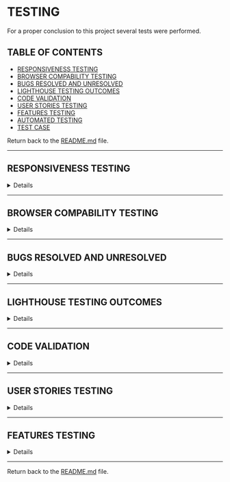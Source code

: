 # TESTING

For a proper conclusion to this project several tests were performed.

## TABLE OF CONTENTS

* [RESPONSIVENESS TESTING](#responsiveness-testing)
* [BROWSER COMPABILITY TESTING](#browser-compability-testing)
* [BUGS RESOLVED AND UNRESOLVED](#bugs-resolved-and-unresolved)
* [LIGHTHOUSE TESTING OUTCOMES](#lighthouse-testing-outcomes)
* [CODE VALIDATION](#code-validation)
* [USER STORIES TESTING](#user-stories-testing)
* [FEATURES TESTING](#features-testing)
* [AUTOMATED TESTING](#automated-testing)
* [TEST CASE](#test-case)

Return back to the [README.md](README.md) file.

- - -

## RESPONSIVENESS TESTING

<details>

The deployed application was tested on multiple devices to check for responsiveness issues. 

It works as expected according to the wireframes and no issue was found.

<img src="readme/documentation/responsiveness/amiresponsive.png">

|Device| Screenshot | 
|:---|:---: |
| 1200px |  <img src="readme/documentation/responsiveness/sizes/1200.png">  |
| 992px  |  <img src="readme/documentation/responsiveness/sizes/992.png">  |
| 768px  |  <img src="readme/documentation/responsiveness/sizes/768.png">  |
| 576px  |  <img src="readme/documentation/responsiveness/sizes/576.png"> |
| 320px  |  <img src="readme/documentation/responsiveness/sizes/320.png"> |


</details>

- - -

## BROWSER COMPABILITY TESTING


<details>

The deployed project was tested on multiple browsers to check for compatibility issues and works as expected.

|Browser | Screenshot | 
|:---:|:---: |
| Chrome | <img src="readme/documentation/browser/chrome.png"> |
| Edge  | <img src="readme/documentation/browser/edge.png"> |
| Firefox |  <img src="readme/documentation/browser/firefox.png"> |

</details>

- - -

## BUGS RESOLVED AND UNRESOLVED 

<details>

The issues listed in the table below were indentified during the development of the project.

### Resolved bugs and issues

|N.| Issue |  Action | Status | 
|:---|:--- |:--- |:--- |
|01| No css styles applied on deployed site | Changed debug to False in settings.py | Closed |
|02| Date field in add/edit events doesn't accept dates if written certain ways | Added placeholder specifing cacceptable date format | Closed |
|03| Heroku deployment failing | Convig vars not up to date | Closed |
|04| Feedback pages could be accessed by non admin users | Login required feature wasn't in feedback views.py | Closed | 
|05| 404 error page wasn't loading | Input handlere404 function to letseat views.py and at the end of relevant conditions in blog views.py   | Closed |
|06| Styles not rendering in live preview | Switch debug to true   | Closed |
|07| Console Error that messageRow is not a valid DOM element however it disappears when the alert message for logging in and out appears | Delete relevant console.log from script.js | Closed |
|08| Editing or adding an event in django would read successful but actions wouldn't be applied. The same for editing events in th UI (add events was fine) | Rexamined event model and adjusted save function | Closed |

### Unresolved bugs and issues

|N.| Issue |  Action | Status | 
|:---|:--- |:--- |:--- |
|| N/A | |  |


</details>

- - -

## LIGHTHOUSE TESTING OUTCOMES

<details>

The deployed project was tested using the Lighthouse Audit tool to check for any major issues. The results for each page are listed below.

|Page | Screenshot | Notes |
|:---:|:---: |:---: |
|Index Desktop |<img src="readme/documentation/performance/desktop/desktop_home.png">||
|Index Mobile |<img src="readme/documentation/performance/mobile/mobile_home.png">| Height and width for images stated as reason for lower score. I tried changin them but it made no difference. |
|Products Desktop |<img src="readme/documentation/performance/desktop/desktop_products.png">||
|Products Mobile |<img src="readme/documentation/performance/mobile/mobile_products.png">||
|Product Detail Desktop |<img src="readme/documentation/performance/desktop/desktop_product.png">||
|Product Detail Mobile |<img src="readme/documentation/performance/mobile/mobile_products.png">||
|Add Products Desktop |<img src="readme/documentation/performance/desktop/desktop_add_product.png">||
|Add Products Mobile |<img src="readme/documentation/performance/mobile/mobile_add_product.png">||
|Edit Products Desktop |<img src="readme/documentation/performance/desktop/desktop_edit_product.png">||
|Edit Products Mobile |<img src="readme/documentation/performance/mobile/mobile_edit_product.png">||
|Events Desktop |<img src="readme/documentation/performance/desktop/desktop_events.png">||
|Events Mobile |<img src="readme/documentation/performance/mobile/mobile_events.png">||
|Event Detail Desktop |<img src="readme/documentation/performance/desktop/desktop_single_event.png">||
|Event Detail Mobile |<img src="readme/documentation/performance/mobile/mobile_single_event.png">||
|Add Events Desktop |<img src="readme/documentation/performance/desktop/desktop_add_event.png">||
|Add Events Mobile |<img src="readme/documentation/performance/mobile/mobile_add_event.png">||
|Edit Events Desktop |<img src="readme/documentation/performance/desktop/desktop_edit_event.png">||
|Edit Events Mobile |<img src="readme/documentation/performance/mobile/mobile_edit_event.png">||
|Delete Events Desktop |<img src="readme/documentation/performance/desktop/desktop_delete_event.png">||
|Delete Events Mobile |<img src="readme/documentation/performance/mobile/mobile_delete_event.png">||
|Bag Desktop |<img src="readme/documentation/performance/desktop/desktop_bag.png">||
|Bag Mobile |<img src="readme/documentation/performance/mobile/mobile_bag.png">||
|Checkout Desktop |<img src="readme/documentation/performance/desktop/desktop_checkout.png">||
|Checkout Mobile |<img src="readme/documentation/performance/mobile/mobile_checkout.png">||
|Checkout Success Desktop |<img src="readme/documentation/performance/desktop/desktop_checkout_success.png">||
|Checkout Success Mobile |<img src="readme/documentation/performance/mobile/mobile_checkout_success.png">||
|Coupon Desktop |<img src="readme/documentation/performance/desktop/desktop_coupon.png">||
|Coupon Mobile |<img src="readme/documentation/performance/mobile/mobile_coupon.png">||
|Feedback Desktop |<img src="readme/documentation/performance/desktop/desktop_feedback.png">||
|Feedback Mobile |<img src="readme/documentation/performance/mobile/mobile_feedback.png">||
|Feedback Detail Desktop |<img src="readme/documentation/performance/desktop/desktop_feedback_detail.png">||
|Feedback Detail Mobile |<img src="readme/documentation/performance/mobile/mobile_feedback_detail.png">||
|Signup Desktop |<img src="readme/documentation/performance/desktop/desktop_signup.png">||
|Signup Mobile |<img src="readme/documentation/performance/mobile/mobile_signup.png">||
|Login Desktop |<img src="readme/documentation/performance/desktop/desktop_signin.png">||
|Login Mobile |<img src="readme/documentation/performance/mobile/mobile_signin.png">||
|Logout Desktop |<img src="readme/documentation/performance/desktop/desktop_signout.png">||
|Logout Mobile |<img src="readme/documentation/performance/mobile/mobile_signout.png">||

</details>

- - -

## CODE VALIDATION

<details>

### HTML

The [HTML W3C Validator](https://validator.w3.org/) to validate all HTML files.
In order to properly validate the HTML pages with Jinja syntax, the steps are followed for each file:

- Navigate to the deployed application using Google Chrome,
- Right-click anywhere on the page, and select View Page Source.
- Copy the entire "compiled" code, without any Jinja syntax., and use the validate by input method.

The result for each page are listed bellow:

|Page |Screenshot | Notes  | 
|:---:|:----------------------:|---|
| Index | <img src="readme/documentation/validation/html/index.png"> | No Errors |
| Products | <img src="readme/documentation/validation/html/products.png"> | No Errors |
| Single Product | <img src="readme/documentation/validation/html/product_details.png"> | No Errors |
| Events | <img src="readme/documentation/validation/html/events.png"> | No Errors |
| Single Event | <img src="readme/documentation/validation/html/single_event.png"> | No Errors |
| Add Product | <img src="readme/documentation/validation/html/add_product.png"> | No Errors |
| Edit Product | <img src="readme/documentation/validation/html/edit_product.png"> | No Errors |
| Add Event | <img src="readme/documentation/validation/html/add_event.png"> | No Errors |
| Edit Event | <img src="readme/documentation/validation/html/edit_event.png"> | No Errors |
| Bag | <img src="readme/documentation/validation/html/bag.png"> | No Errors |
| Checkout | <img src="readme/documentation/validation/html/checkout.png"> | No Errors |
| Checkout Success | <img src="readme/documentation/validation/html/checkout_success.png"> | No Errors |
| Coupon | <img src="readme/documentation/validation/html/coupon.png"> | No Errors |
| Feedback | <img src="readme/documentation/validation/html/feedback.png"> | No Errors |
| Single Feedback | <img src="readme/documentation/validation/html/feedback_detail.png"> | No Errors |
| Signup | <img src="readme/documentation/validation/html/signup.png"> | Error with signup form not accessible |
| Login | <img src="readme/documentation/validation/html/signin.png"> | No Errors |
| Logout | <img src="readme/documentation/validation/html/signout.png"> | No Errors |
| 404 | <img src="readme/documentation/validation/html/404.png"> | No Errors |

- - - 

### CSS

The [CSS Jigsaw Validator](https://jigsaw.w3.org/css-validator/) was used to validate the CSS file.

| File | Screenshot | Notes |
| --- | --- | --- |
| base.css | <img src="readme/documentation/validation/css/base.png">| No Errors |

- - - 

### JAVASCRIPT

The [JShint Validator](https://jshint.com/) was used to validate the JavaScript file.

| File | Screenshot | Notes |
| --- | --- | --- |
| checkout_stripe_element.js | <img src="readme/documentation/validation/javascript/checkout_stripe_element_1.png"> <img src="readme/documentation/validation/javascript/checkout_stripe_element_2.png">| No Errors |
| profiles_countryfield.js | <img src="readme/documentation/validation/javascript/profiles_countryfield.png"> | No Errors |


- - - 

### PYTHON

The [Code Institute Python Linter](https://pep8ci.herokuapp.com)was used to validate all Python files.

#### Network project

| File | Screenshot  | Notes|
| --- | ------ |:---:|
| settings.py |  <img src="readme/documentation/validation/python/hazelsnutsaboutvintage/settings.png">  | Pass |
| urls.py (main) |  <img src="readme/documentation/validation/python/hazelsnutsaboutvintage/urls.png">  | Pass |
| views.py | <img src="readme/documentation/validation/python/hazelsnutsaboutvintage/views.png">  | Pass |


#### Bag app

| File | Screenshot  | Notes|
| --- | --- | --- |
| bag_tools.py | <img src="readme/documentation/validation/python/bag/bag_tools.png">   | Pass |
| contexts.py | <img src="readme/documentation/validation/python/bag/contexts.png">   | Pass |
| urls.py | <img src="readme/documentation/validation/python/bag/urls.png">   | Pass |
| views.py |  <img src="readme/documentation/validation/python/bag/views.png">  | Pass |

#### Checkout app

| File | Screenshot  | Notes|
| --- | --- | --- |
| admin.py | <img src="readme/documentation/validation/python/checkout/admin.png">   | Pass |
| forms.py | <img src="readme/documentation/validation/python/checkout/forms.png">   | Pass |
| models.py | <img src="readme/documentation/validation/python/checkout/models.png">   | Pass |
| urls.py |  <img src="readme/documentation/validation/python/checkout/urls.png">  | Pass |
| views.py | <img src="readme/documentation/validation/python/checkout/views.png">   | Pass |
| signals.py | <img src="readme/documentation/validation/python/checkout/signals.png">   | Pass |
| webhook_handlers.py |  <img src="readme/documentation/validation/python/checkout/webhook_handlers.png">  | Pass |
| webhooks.py | <img src="readme/documentation/validation/python/checkout/webhooks.png">   | Pass |

#### Coupon app

| File | Screenshot  | Notes|
| --- | --- | --- |
| admin.py | <img src="readme/documentation/validation/python/coupon/admin.png">   | Pass |
| models.py | <img src="readme/documentation/validation/python/coupon/models.png">   | Pass |
| urls.py |  <img src="readme/documentation/validation/python/coupon/urls.png">  | Pass |
| views.py | <img src="readme/documentation/validation/python/coupon/views.png">   | Pass |

#### Events app

| File | Screenshot  | Notes|
| --- | --- | --- |
| admin.py | <img src="readme/documentation/validation/python/events/admin.png">   | Pass |
| forms.py | <img src="readme/documentation/validation/python/events/forms.png">   | Pass |
| models.py | <img src="readme/documentation/validation/python/events/models.png">   | Pass |
| urls.py |  <img src="readme/documentation/validation/python/events/urls.png">  | Pass |
| views.py | <img src="readme/documentation/validation/python/events/views.png">   | Pass |

#### Feedback app

| File | Screenshot  | Notes|
| --- | --- | --- |
| admin.py | <img src="readme/documentation/validation/python/feedback/admin.png">   | Pass |
| forms.py | <img src="readme/documentation/validation/python/feedback/forms.png">   | Pass |
| models.py | <img src="readme/documentation/validation/python/feedback/models.png">   | Pass |
| urls.py |  <img src="readme/documentation/validation/python/feedback/urls.png">  | Pass |
| views.py | <img src="readme/documentation/validation/python/feedback/views.png">   | Pass |


#### Home app

| File | Screenshot  | Notes|
| --- | --- | --- |
| urls.py |  <img src="readme/documentation/validation/python/home/urls.png">  | Pass |
| views.py | <img src="readme/documentation/validation/python/home/views.png">   | Pass |


#### Products app

| File | Screenshot  | Notes|
| --- | --- | --- |
| admin.py | <img src="readme/documentation/validation/python/products/admin.png">   | Pass |
| forms.py | <img src="readme/documentation/validation/python/products/forms.png">   | Pass |
| models.py | <img src="readme/documentation/validation/python/products/models.png">   | Pass |
| urls.py |  <img src="readme/documentation/validation/python/products/urls.png">  | Pass |
| views.py | <img src="readme/documentation/validation/python/products/views.png">   | Pass |
| widgets.py | <img src="readme/documentation/validation/python/products/widgets.png">   | Pass |


#### Profiles app

| File | Screenshot  | Notes|
| --- | --- | --- |
| forms.py | <img src="readme/documentation/validation/python/profiles/forms.png">   | Pass |
| models.py | <img src="readme/documentation/validation/python/profiles/models.png">   | Pass |
| urls.py |  <img src="readme/documentation/validation/python/profiles/urls.png">  | Pass |
| views.py | <img src="readme/documentation/validation/python/profiles/views.png">   | Pass |

</details>

- - -

## USER STORIES TESTING

<details>

The implemented User Stories were tested during the development of this project and also after it was finished.

### **Site User**

- - -

As a Site User, I want to be able to:

*Must Have*

| User Stories |  Notes|
| --- | --- | 
| I can click an Add to Bag button so that I can ladd the product to my bag to purchase. | Pass |
| I can enter my details so that I can pay for the product and have it delivered to the correct address. |  Pass |
| I can view a list of products so that I can choose one to buy. | Pass |
| I can view a product so that I can inspect the product in more detail and add it to my bag. | Pass |

*Should Have*

| User Stories |  Notes|
| --- | --- | 
| I can give feedback so that I can let the store owner know about my experience with the online store. |  Pass |
| I can sign up to be a member/ login as an existing member so that I can be a part of the site's community and receive updates. |  Pass |
| I can view my profile so that I can review my personal info and previous order history. |  Pass |


*Could Have*

| User Stories |  Notes|
| --- | --- | 
| I can get a coupon for a discount so that I can use it in-store. | Pass |
| edit or delete my comment so that if I made a spelling error or changed my mind about what I said I can edit or delete it. | Pass |
| I can view a list of events so that I can see if the store is running any events I would be interested in. | Pass |
| I can view an event so that I can inspect the event in more detail. | Pass |


### **Site Admin**


- - -

As Site Admin for the site I want to be able to:

*Must Have*

| User Stories |  Notes|
| --- | --- | 
| create, edit and delete products so that I can be in control of what products are shown to Site Users. | Pass |
| create, edit and delete events so that I can be in control of what events are shown to Site Users. | Pass |


*Should Have*

| User Stories |  Notes|
| --- | --- | 
| assign a category, size and brand to the products so that Site Users will be able to find products specific to what they need. | Pass |
| offer a coupon after a purchase so that I can draw Site Users users back to my store. | Pass |
|  view my customers feedback so that I can see the areas in which the business is lacking and improve. | Pass |

</details>

- - -

## FEATURES TESTING

<details>

| Page | User Action | Expected Result| Notes |
| --- | --- | --- | --- |
| **Index**   |  |  | |
| | Click on Logo | Redirection to Index page | Pass |
| | Click on Nav Toggle | Show Nav items - Home, Recipes, Signup, Login | Pass |
| | Click on Nav Toggle (while logged in) | Show Nav items - Home, Recipes, Logout | Pass |
| | Click on Nav Toggle (while admin logged in) | Show Nav items - Home, Recipes, Logout, Add Recipe | Pass |
| | Click on Home button | Redirection to Index page | Pass |
| | Click on Discover Recipes | Redirection to All Recipes page | Pass |
| | Click on Sign Up button  | Redirection to Sign Up page | Pass |
| | Click on Login button | Redirection to Login page | Pass |
| | Click on Discover Recipes button | Redirection to All Recipes page | Pass |
| **Sign Up** |  |  |  |
| | Click Sign Up button | Username required | Pass |
| | Click Sign Up button (username provided) | Password required | Pass |
| | Click Sign Up button (username and password provided) | Password (again) required | Pass |
| | Click Sign Up button with all valid information | Redirection to Index page and displays message | Pass |
| | Click Sign Up button (username, email (already in use), password, password (again) provided, passwords matching) | Field only accepts new email | Pass |
| | Click Sign Up button (username, password, password (again) provided, passwords matching, using invalid password format) | Field will only accept password format  | Pass |
| | Click Sign Up button (username, password, password (again) provided, passwords not matching) | Passwords required to match | Pass |
| | Click on Login link | Redirection to Login page | Pass |
| | Click Cancel button | Redirection to Index page | Pass |
| **Log In** |  |  |  |
| | Click Login button | Username required | Pass |
| | Click Login button (username provided) | Password required | Pass |
| | Click Login button (valid username and invalid password provided) | Username and/or password incorrect | Pass |
| | Click Login button (invalid username provided) | username and/or password incorrect  | Pass |
| | Enter user email address in username field | field will only accept valid username | Pass |
| | Enter valid password | Field will only accept password format | Pass |
| | Click Login button with all valid information | Redirection to Index page and displays message | Pass |
| | Click on Sign Up link | Redirection to Sign Up page | Pass |
| | Click Cancel button | Redirection to Index page | Pass |
| **Log Out** |  |  |  |
| | click on dropdown menu, then log out | Redirects to log out page | Pass |
| | Click to confirm to sign out  | Redirects to landing page and displays message with the sign out confirmation | Pass |
| | Click Cancel button | Redirection to Index page | Pass |
| **Products** |  |  |  |
| | Click image on a product | User will be redirected to the Product Detail page | Pass |
| | Click each option in sort by drop down | Products' order changes depending on what they're being sorted by | Pass |
| **Product Detail** |  |  |  |
| | Click the Add to Bag button | Success message to say item has been added to bag, bag icon show the value of the products in the bag | Pass |
| | Click delete on product (only visable to admin)  | Product will be permanently deleted and User will be redirected to the Product | Pass  |
| | Click edit on product (only visable to admin) | User is redirected to Edit Product page | Pass |
| | Brute forcing the URL to delete product if not logged in | Redirects user to login page | Pass | 
| | Brute forcing the URL to delete product while logged in (NOT admin) | Redirects user to products page with error message | Pass |
| | Brute forcing the URL to edit product if not logged in | Redirects user to login page | Pass | 
| | Brute forcing the URL to edit product while logged in not as (NOT admin) | Redirects user to products page with error message | Pass |
| **Events** |  |  |  |
| | Click button on a event | User will be redirected to the Event Detail page | Pass |
| **Event Detail** |  |  |  |
| | Click go back button  | User is redirected to Events page | Pass  |
| | Click delete on event (only visable to admin)  | User is redirected to Delete Event confirmation page | Pass  |
| | Click edit on event (only visable to admin) | User is redirected to Edit event page | Pass   |
| | Brute forcing the URL to delete event if not logged in | Redirects user to login page | Pass | 
| | Brute forcing the URL to delete event while logged in (NOT admin) | Redirects user to events page with error message | Pass |
| | Brute forcing the URL to edit event if not logged in | Redirects user to login page | Pass | 
| | Brute forcing the URL to edit event while logged in not as (NOT admin) | Redirects user to events page with error message | Pass |
| **Add Product** |  |  |  |
| | Click Submit on add product form without adding content | User is prompted to enter something into each field before submitting | Pass |
| | Click Cancel on add product form | User will be redirected to Products | Pass |
| **Edit Product** | | | | 
| | Fill in post form and click submit | Original product can be edited and User will be redirected to the Products | Pass | 
| | Click on the Cancel button | User will be redirected to the Products | Pass | 
| **Add Event** |  |  |  |
| | Click Submit on add event form without adding content | User is prompted to enter something into each field before submitting | Pass |
| | Click Cancel on add event form | User will be redirected to Events | Pass |
| **Edit Event** | | | | 
| | Fill in post form and click submit | Original event can be edited and User will be redirected to the Events | Pass | 
| | Click on the Cancel button | User will be redirected to the Events | Pass | 
| **Delete Event** | | | | 
| | Click on the Delete button | Event will be permanently deleted and User will be redirected to the Events | Pass | 
| | Click on the Cancel button | User will be redirected to the Events | Pass | 
| **Error Pages** | | | | 
| | Click on Home button | User will be redirected to Index page | Pass | 
| **Bag** |  |  |  |
| | Click the Secure Checkout button | Redirected to Checkout page | Pass |
| | Click the Keep Shopping button | Redirected to Products | Pass |
| | Click the Remove link | Item is removed from bag | Pass |
| **Checkout** |  |  |  |
| | Click the Complete Order without filling in required fields | Request denied until all required fields are entered | Pass |
| **Checkout Sucess** |  |  |  |
| | Click the Coupon button | Redirected to new tab with coupon | Pass |
| | Click the submit button for feedback | All fields must be filled out before submitting | Pass |
| **Feedback** |  |  |  |
| | Click button on a event | User will be redirected to the Event Detail page | Pass |
| | Brute forcing the URL to view the page if not logged in | Redirects user to login page | Pass | 
| | Brute forcing the URL to view the page while logged in (NOT admin) | Redirects user to home page with error message | Pass |
| **Feedback Detail** |  |  |  |
| | Click go back button  | User is redirected to Events page | Pass  |
| | Brute forcing the URL to view the page if not logged in | Redirects user to login page | Pass | 
| | Brute forcing the URL to view the page while logged in (NOT admin) | Redirects user to home page with error message | Pass |
| **Footer** | | | | 
| | Click on Facebook Icon | Opens new tab to Facebook | Pass |
| | Click on Instagram Icon | Opens new tab to Instagram | Pass |
| | Click on submit | Email address required | Pass |

</details>

- - -

Return back to the [README.md](README.md) file.